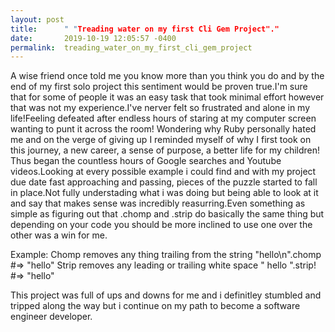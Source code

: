 ```yaml
---
layout: post
title:      " "Treading water on my first Cli Gem Project"."
date:       2019-10-19 12:05:57 -0400
permalink:  treading_water_on_my_first_cli_gem_project
---
```



  A wise friend once told me you know more than you think you do and by the end of my first solo project this sentiment would be proven true.I'm sure that for some of people it was an easy task that took minimal effort however that was not my experience.I've nerver felt so frustrated  and alone in my life!Feeling defeated after endless hours of staring at my computer screen wanting to punt it across the room!
	[](http://www.xblafans.com/wp-content/uploads/2011/09/WHY-NO-WORK.jpg/)
	Wondering why Ruby personally hated me and on the verge of giving up I reminded myself of why I first took on this journey, a new career, a sense of purpose, a better life for my children! Thus began the countless hours of Google searches and Youtube videos.Looking at every possible example i could find and with my project due date fast approaching and passing, pieces of the puzzle started to fall in place.Not fully understading what i was doing but being able to look at it and say that makes sense was incredibly reasurring.Even something as simple as figuring out that .chomp and .strip do basically the same thing but depending on your code you should be more inclined to use one over the other was a win for me.
 
 Example:
 Chomp removes any thing trailing from the string
 "hello\n".chomp                #=> "hello"
 Strip removes any leading or trailing white space
 "  hello  ".strip!  #=> "hello"
 
 This project was full of ups and downs for me and i definitley stumbled and tripped along the way but i continue on my path to become a software engineer developer.

